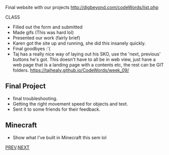 Final website with our projects
http://digbeyond.com/codeWords/list.php

CLASS
- Filled out the form and submitted
- Made gifs (This was hard lol)
- Presented our work (fairly brief)
- Karen got the site up and running, she did this insanely quickly.
- Final goodbyes :'(
- Taj has a really nice way of laying out his SKO, use the 'next, previous' buttons he's got.
  This doesn't have to all be in web view, just have a web page that is a landing page with a contents etc, the rest can be GIT folders.
 https://tajhealy.github.io/CodeWords/week_09/

## Final Project

- final troubleshooting.  
- Getting the right movement speed for objects and text.  
- Sent it to some friends for their feedback.  

## Minecraft

- Show what I've built in Minecraft this sem lol

[PREV](https://github.com/HamishPayne/CODE-WORDS/edit/master/Classroom/Week-11).[NEXT](https://github.com/HamishPayne/CODE-WORDS/edit/master/Classroom/Week-13)
